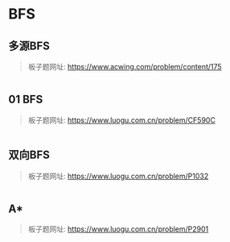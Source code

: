 # BFS

## 多源BFS

> 板子题网址: https://www.acwing.com/problem/content/175

```cpp

```

## 01 BFS

> 板子题网址: https://www.luogu.com.cn/problem/CF590C

```cpp

```

## 双向BFS

> 板子题网址: https://www.luogu.com.cn/problem/P1032

```cpp

```

## A*

> 板子题网址: https://www.luogu.com.cn/problem/P2901

```cpp

```
